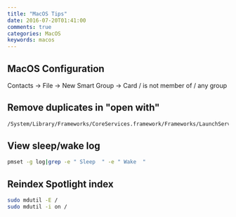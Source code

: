 ```yaml
---
title: "MacOS Tips"
date: 2016-07-20T01:41:00
comments: true
categories: MacOS
keywords: macos
---
```


## MacOS Configuration

Contacts -> File -> New Smart Group -> Card / is not member of / any group

## Remove duplicates in "open with"

```bash
/System/Library/Frameworks/CoreServices.framework/Frameworks/LaunchServices.framework/Support/lsregister -kill -r -domain local -domain system -domain user
```

## View sleep/wake log

```bash
pmset -g log|grep -e " Sleep  " -e " Wake  "
```

## Reindex Spotlight index
```bash
sudo mdutil -E /
sudo mdutil -i on /
```
